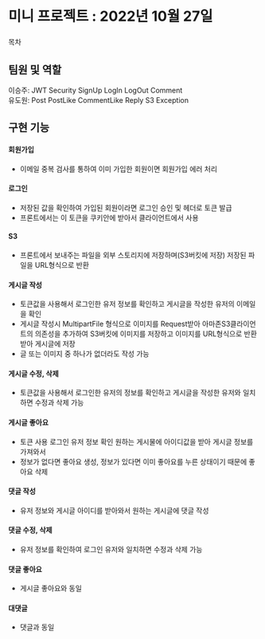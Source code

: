 # 미니 프로젝트 : 2022년 10월 27일
### # 

목차

## 팀원 및 역할

이승주: JWT Security SignUp LogIn LogOut Comment <br>
유도원: Post PostLike CommentLike Reply S3 Exception <br>


## 구현 기능

#### 회원가입
- 이메일 중복 검사를 통하여 이미 가입한 회원이면 회원가입 에러 처리

#### 로그인
- 저장된 값을 확인하여 가입된 회원이라면 로그인 승인 및 헤더로 토큰 발급
- 프론트에서는 이 토큰을 쿠키안에 받아서 클라이언트에서 사용

#### S3
- 프론트에서 보내주는 파일을 외부 스토리지에 저장하며(S3버킷에 저장) 저장된 파일을 URL형식으로 반환

#### 게시글 작성
-  토큰값을 사용해서 로그인한 유저 정보를 확인하고 게시글을 작성한 유저의 이메일을 확인
-  게시글 작성시 MultipartFile 형식으로 이미지를 Request받아 아마존S3클라이언트의 의존성을 추가하여
    S3버킷에 이미지를 저장하고 이미지를 URL형식으로 반환받아 게시글에 저장
-  글 또는 이미지 중 하나가 없더라도 작성 가능

#### 게시글 수정, 삭제
-  토큰값을 사용해서 로그인한 유저의 정보를 확인하고 게시글을 작성한 유저와 일치하면 수정과 삭제 가능

#### 게시글 좋아요
- 토큰 사용 로그인 유저 정보 확인  원하는 게시물에 아이디값을 받아 게시글 정보를 가져와서 
- 정보가 없다면 좋아요 생성, 정보가 있다면 이미 좋아요를 누른 상태이기 때문에 좋아요 삭제

#### 댓글 작성
- 유저 정보와 게시글 아이디를 받아와서 원하는 게시글에 댓글 작성

#### 댓글 수정, 삭제
- 유저 정보를 확인하여 로그인 유저와 일치하면 수정과 삭제 가능

#### 댓글 좋아요
- 게시글 좋아요와 동일

#### 대댓글
- 댓글과 동일

<br>
